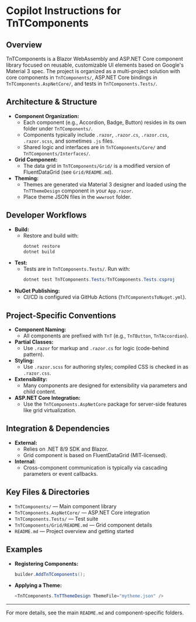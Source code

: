 # Copilot Instructions for TnTComponents

## Overview
TnTComponents is a Blazor WebAssembly and ASP.NET Core component library focused on reusable, customizable UI elements based on Google's Material 3 spec. The project is organized as a multi-project solution with core components in `TnTComponents/`, ASP.NET Core bindings in `TnTComponents.AspNetCore/`, and tests in `TnTComponents.Tests/`.

## Architecture & Structure
- **Component Organization:**
  - Each component (e.g., Accordion, Badge, Button) resides in its own folder under `TnTComponents/`.
  - Components typically include `.razor`, `.razor.cs`, `.razor.css`, `.razor.scss`, and sometimes `.js` files.
  - Shared logic and interfaces are in `TnTComponents/Core/` and `TnTComponents/Interfaces/`.
- **Grid Component:**
  - The data grid in `TnTComponents/Grid/` is a modified version of FluentDataGrid (see `Grid/README.md`).
- **Theming:**
  - Themes are generated via Material 3 designer and loaded using the `TnTThemeDesign` component in your `App.razor`.
  - Place theme JSON files in the `wwwroot` folder.

## Developer Workflows
- **Build:**
  - Restore and build with:
    ```powershell
    dotnet restore
    dotnet build
    ```
- **Test:**
  - Tests are in `TnTComponents.Tests/`. Run with:
    ```powershell
    dotnet test TnTComponents.Tests/TnTComponents.Tests.csproj
    ```
- **NuGet Publishing:**
  - CI/CD is configured via GitHub Actions (`TnTComponentsToNuget.yml`).

## Project-Specific Conventions
- **Component Naming:**
  - All components are prefixed with `TnT` (e.g., `TnTButton`, `TnTAccordion`).
- **Partial Classes:**
  - Use `.razor` for markup and `.razor.cs` for logic (code-behind pattern).
- **Styling:**
  - Use `.razor.scss` for authoring styles; compiled CSS is checked in as `.razor.css`.
- **Extensibility:**
  - Many components are designed for extensibility via parameters and child content.
- **ASP.NET Core Integration:**
  - Use the `TnTComponents.AspNetCore` package for server-side features like grid virtualization.

## Integration & Dependencies
- **External:**
  - Relies on .NET 8/9 SDK and Blazor.
  - Grid component is based on FluentDataGrid (MIT-licensed).
- **Internal:**
  - Cross-component communication is typically via cascading parameters or event callbacks.

## Key Files & Directories
- `TnTComponents/` — Main component library
- `TnTComponents.AspNetCore/` — ASP.NET Core integration
- `TnTComponents.Tests/` — Test suite
- `TnTComponents/Grid/README.md` — Grid component details
- `README.md` — Project overview and getting started

## Examples
- **Registering Components:**
  ```csharp
  builder.AddTnTComponents();
  ```
- **Applying a Theme:**
  ```csharp
  <TnTComponents.TnTThemeDesign ThemeFile="mytheme.json" />
  ```

---

For more details, see the main `README.md` and component-specific folders.

